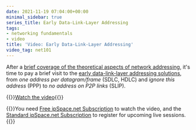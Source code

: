 ```yaml
---
date: 2021-11-19 07:04:00+00:00
minimal_sidebar: true
series_title: Early Data-Link-Layer Addressing
tags:
- networking fundamentals
- video
title: 'Video: Early Data-Link-Layer Addressing'
video_tag: net101
---
```

After a [brief coverage of the theoretical aspects of network addressing](/2021/10/network-addressing-theory.html), it's time to pay a brief visit to the [early data-link-layer addressing solutions](https://my.ipspace.net/bin/get/Net101/NA2.1%20-%20Early%20Data%20Link%20Layer%20Addressing%20Mechanisms.mp4?doccode=Net101), from _one address per datagram/frame_ (SDLC, HDLC) and _ignore this address_ (PPP) to _no address on P2P links_ (SLIP).

{{<jump>}}[Watch the video](https://my.ipspace.net/bin/get/Net101/NA2.1%20-%20Early%20Data%20Link%20Layer%20Addressing%20Mechanisms.mp4?doccode=Net101){{</jump>}}

{{<note free>}}You need [Free ipSpace.net Subscription](https://www.ipspace.net/Subscription/Free) to watch the video, and the [Standard ipSpace.net Subscription](https://www.ipspace.net/Subscription/) to register for upcoming live sessions.{{</note>}}
